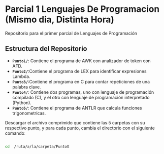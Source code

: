 # Parcial 1 Lenguajes De Programacion (Mismo dia, Distinta Hora)

Repositorio para el primer parcial de Lenguajes de Programación

## Estructura del Repositorio

- **`Punto1/`**: Contiene el programa de AWK con analizador de token con AFD.
- **`Punto2/`**:Contiene el programa de LEX para identificar expresiones Lambda.
- **`Punto3/`**:Contiene el programa en C para contar repeticiones de una palabra clave.
- **`Punto4/`**: Contiene dos programas, uno con lenguaje de programación compilado (C), y el otro con lenguaje de programación interpretado (Python).
- **`Punto5/`**: Contiene el programa de ANTLR que calcula funciones trigonometricas.

Descargar el archivo comprimido que contiene las 5 carpetas con su respectivo punto, y para cada punto, cambia el directorio con el siguiente comando:

```bash

cd  /ruta/a/la/carpeta/PuntoX

```


